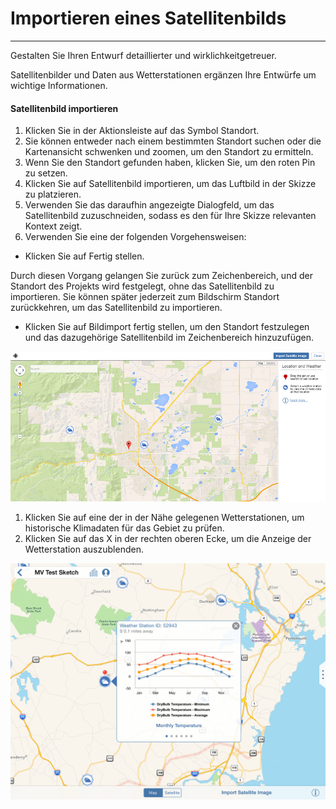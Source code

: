 

# Importieren eines Satellitenbilds

---

Gestalten Sie Ihren Entwurf detaillierter und wirklichkeitgetreuer.

Satellitenbilder und Daten aus Wetterstationen ergänzen Ihre Entwürfe um wichtige Informationen.

#### Satellitenbild importieren

1. Klicken Sie in der Aktionsleiste auf das Symbol Standort.
2. Sie können entweder nach einem bestimmten Standort suchen oder die Kartenansicht schwenken und zoomen, um den Standort zu ermitteln.
3. Wenn Sie den Standort gefunden haben, klicken Sie, um den roten Pin zu setzen.
4. Klicken Sie auf Satellitenbild importieren, um das Luftbild in der Skizze zu platzieren.
5. Verwenden Sie das daraufhin angezeigte Dialogfeld, um das Satellitenbild zuzuschneiden, sodass es den für Ihre Skizze relevanten Kontext zeigt.
6. Verwenden Sie eine der folgenden Vorgehensweisen:

* Klicken Sie auf Fertig stellen.

Durch diesen Vorgang gelangen Sie zurück zum Zeichenbereich, und der Standort des Projekts wird festgelegt, ohne das Satellitenbild zu importieren. Sie können später jederzeit zum Bildschirm Standort zurückkehren, um das Satellitenbild zu importieren.

* Klicken Sie auf Bildimport fertig stellen, um den Standort festzulegen und das dazugehörige Satellitenbild im Zeichenbereich hinzuzufügen.

![](Images/GUID-E5BA7A6F-D280-4FFE-8561-9BEDCCD38759-low.png)

1. Klicken Sie auf eine der in der Nähe gelegenen Wetterstationen, um historische Klimadaten für das Gebiet zu prüfen.
2. Klicken Sie auf das X in der rechten oberen Ecke, um die Anzeige der Wetterstation auszublenden.

![](Images/GUID-1AED3D3E-303F-466F-848E-E664759BDB03-low.png)

